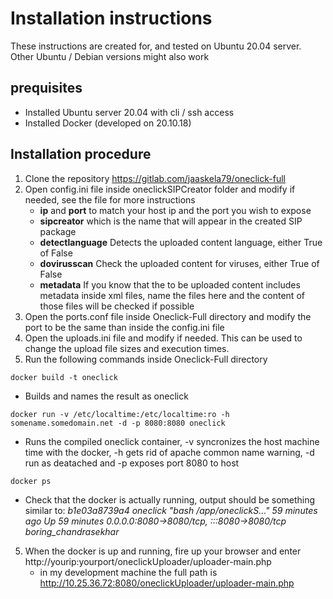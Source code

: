 # Installation instructions
These instructions are created for, and tested on Ubuntu 20.04 server. Other Ubuntu / Debian versions might also work

## prequisites
- Installed Ubuntu server 20.04 with cli / ssh access
- Installed Docker (developed on 20.10.18)

## Installation procedure
1. Clone the repository https://gitlab.com/jaaskela79/oneclick-full
2. Open config.ini file inside oneclickSIPCreator folder and modify if needed, see the file for more instructions
    - **ip** and **port** to match your host ip and the port you wish to expose
    - **sipcreator** which is the name that will appear in the created SIP package
    - **detectlanguage** Detects the uploaded content language, either True of False 
    - **dovirusscan** Check the uploaded content for viruses, either True of False
    - **metadata** If you know that the to be uploaded content includes metadata inside xml files, name the files here and the content of those files will be checked if possible
3. Open the ports.conf file inside Oneclick-Full directory and modify the port to be the same than inside the config.ini file
4. Open the uploads.ini file and modify if needed. This can be used to change the upload file sizes and execution times.
4. Run the following commands inside Oneclick-Full directory

`docker build -t oneclick` 
- Builds and names the result as oneclick
    
`docker run -v /etc/localtime:/etc/localtime:ro -h somename.somedomain.net -d -p 8080:8080 oneclick` 
- Runs the compiled oneclick container, -v syncronizes the host machine time with the docker, -h gets rid of apache common name warning, -d run as deatached and -p exposes port 8080 to host

`docker ps`
- Check that the docker is actually running, output should be something similar to: *b1e03a8739a4   oneclick   "bash /app/oneclickS…"   59 minutes ago   Up 59 minutes   0.0.0.0:8080->8080/tcp, :::8080->8080/tcp   boring_chandrasekhar*

5. When the docker is up and running, fire up your browser and enter http://yourip:yourport/oneclickUploader/uploader-main.php 
    - in my development machine the full path is http://10.25.36.72:8080/oneclickUploader/uploader-main.php
